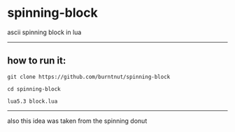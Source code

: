 # spinning-block
ascii spinning block in lua

------------------

## how to run it:
`git clone https://github.com/burntnut/spinning-block`

`cd spinning-block`

`lua5.3 block.lua`

------------------

also this idea was taken from the spinning donut

